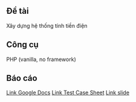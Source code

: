## Đề tài
Xây dựng hệ thống tính tiền điện

## Công cụ
PHP (vanilla, no framework)

## Báo cáo
[Link Google Docs](https://docs.google.com/document/d/1xRmGPS1eg62sHQFjgdsfQm5zbhbxKGsZ/edit?usp=sharing&ouid=100438536132561520571&rtpof=true&sd=true)
[Link Test Case Sheet](https://docs.google.com/spreadsheets/d/13TJkyfSZqySsnTx2okyVL1Ou4dhLtREW/edit?usp=sharing&ouid=100438536132561520571&rtpof=true&sd=true)
[Link slide](https://www.canva.com/design/DAGGZs6l6oM/csmveBqRBnmJPyEPDRac8Q/edit?utm_content=DAGGZs6l6oM&utm_campaign=designshare&utm_medium=link2&utm_source=sharebutton)
